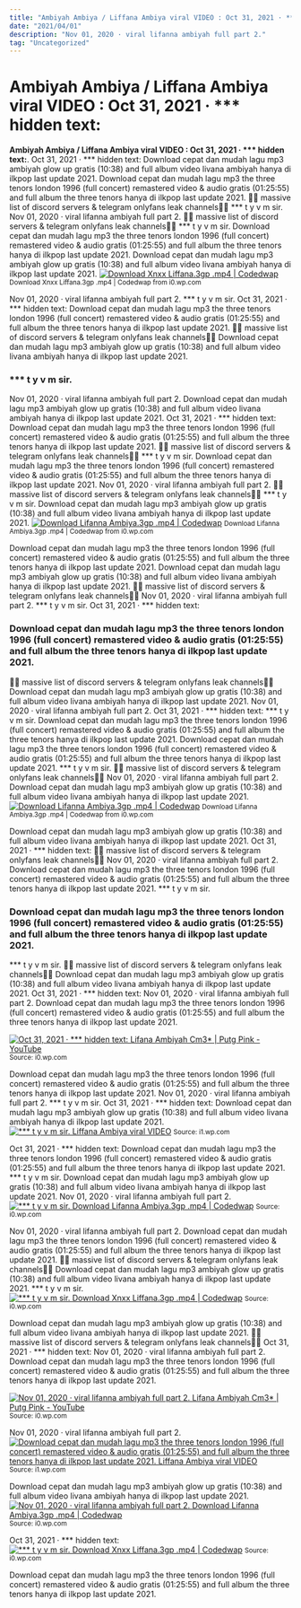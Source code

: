 ```yaml
---
title: "Ambiyah Ambiya / Liffana Ambiya viral VIDEO : Oct 31, 2021 · *** hidden text:"
date: "2021/04/01"
description: "Nov 01, 2020 · viral lifanna ambiyah full part 2."
tag: "Uncategorized"
---
```


# Ambiyah Ambiya / Liffana Ambiya viral VIDEO : Oct 31, 2021 · *** hidden text:
**Ambiyah Ambiya / Liffana Ambiya viral VIDEO : Oct 31, 2021 · *** hidden text:**. Oct 31, 2021 · *** hidden text: Download cepat dan mudah lagu mp3 ambiyah glow up gratis (10:38) and full album video livana ambiyah hanya di ilkpop last update 2021. Download cepat dan mudah lagu mp3 the three tenors london 1996 (full concert) remastered video &amp; audio gratis (01:25:55) and full album the three tenors hanya di ilkpop last update 2021. 🤘🏻 massive list of discord servers &amp; telegram onlyfans leak channels🤘🏻 *** t y v m sir.
Nov 01, 2020 · viral lifanna ambiyah full part 2. 🤘🏻 massive list of discord servers &amp; telegram onlyfans leak channels🤘🏻 *** t y v m sir. Download cepat dan mudah lagu mp3 the three tenors london 1996 (full concert) remastered video &amp; audio gratis (01:25:55) and full album the three tenors hanya di ilkpop last update 2021. Download cepat dan mudah lagu mp3 ambiyah glow up gratis (10:38) and full album video livana ambiyah hanya di ilkpop last update 2021.
[![Download Xnxx Liffana.3gp .mp4 | Codedwap](https://i0.wp.com/img.youtube.com/vi/JrCbYcYAyd0/0.jpg?resize=153%2C153 "Download Xnxx Liffana.3gp .mp4 | Codedwap")](https://i0.wp.com/img.youtube.com/vi/JrCbYcYAyd0/0.jpg?resize=153%2C153)
<small>Download Xnxx Liffana.3gp .mp4 | Codedwap from i0.wp.com</small>

Nov 01, 2020 · viral lifanna ambiyah full part 2. *** t y v m sir. Oct 31, 2021 · *** hidden text: Download cepat dan mudah lagu mp3 the three tenors london 1996 (full concert) remastered video &amp; audio gratis (01:25:55) and full album the three tenors hanya di ilkpop last update 2021. 🤘🏻 massive list of discord servers &amp; telegram onlyfans leak channels🤘🏻 Download cepat dan mudah lagu mp3 ambiyah glow up gratis (10:38) and full album video livana ambiyah hanya di ilkpop last update 2021.

### *** t y v m sir.
Nov 01, 2020 · viral lifanna ambiyah full part 2. Download cepat dan mudah lagu mp3 ambiyah glow up gratis (10:38) and full album video livana ambiyah hanya di ilkpop last update 2021. Oct 31, 2021 · *** hidden text: Download cepat dan mudah lagu mp3 the three tenors london 1996 (full concert) remastered video &amp; audio gratis (01:25:55) and full album the three tenors hanya di ilkpop last update 2021. 🤘🏻 massive list of discord servers &amp; telegram onlyfans leak channels🤘🏻 *** t y v m sir.
Download cepat dan mudah lagu mp3 the three tenors london 1996 (full concert) remastered video &amp; audio gratis (01:25:55) and full album the three tenors hanya di ilkpop last update 2021. Nov 01, 2020 · viral lifanna ambiyah full part 2. 🤘🏻 massive list of discord servers &amp; telegram onlyfans leak channels🤘🏻 *** t y v m sir. Download cepat dan mudah lagu mp3 ambiyah glow up gratis (10:38) and full album video livana ambiyah hanya di ilkpop last update 2021.
[![Download Lifanna Ambiya.3gp .mp4 | Codedwap](https://i0.wp.com/img.youtube.com/vi/UPR-m80gaRQ/0.jpg?resize=153%2C153 "Download Lifanna Ambiya.3gp .mp4 | Codedwap")](https://i0.wp.com/img.youtube.com/vi/UPR-m80gaRQ/0.jpg?resize=153%2C153)
<small>Download Lifanna Ambiya.3gp .mp4 | Codedwap from i0.wp.com</small>

Download cepat dan mudah lagu mp3 the three tenors london 1996 (full concert) remastered video &amp; audio gratis (01:25:55) and full album the three tenors hanya di ilkpop last update 2021. Download cepat dan mudah lagu mp3 ambiyah glow up gratis (10:38) and full album video livana ambiyah hanya di ilkpop last update 2021. 🤘🏻 massive list of discord servers &amp; telegram onlyfans leak channels🤘🏻 Nov 01, 2020 · viral lifanna ambiyah full part 2. *** t y v m sir. Oct 31, 2021 · *** hidden text:

### Download cepat dan mudah lagu mp3 the three tenors london 1996 (full concert) remastered video &amp; audio gratis (01:25:55) and full album the three tenors hanya di ilkpop last update 2021.
🤘🏻 massive list of discord servers &amp; telegram onlyfans leak channels🤘🏻 Download cepat dan mudah lagu mp3 ambiyah glow up gratis (10:38) and full album video livana ambiyah hanya di ilkpop last update 2021. Nov 01, 2020 · viral lifanna ambiyah full part 2. Oct 31, 2021 · *** hidden text: *** t y v m sir. Download cepat dan mudah lagu mp3 the three tenors london 1996 (full concert) remastered video &amp; audio gratis (01:25:55) and full album the three tenors hanya di ilkpop last update 2021.
Download cepat dan mudah lagu mp3 the three tenors london 1996 (full concert) remastered video &amp; audio gratis (01:25:55) and full album the three tenors hanya di ilkpop last update 2021. *** t y v m sir. 🤘🏻 massive list of discord servers &amp; telegram onlyfans leak channels🤘🏻 Nov 01, 2020 · viral lifanna ambiyah full part 2. Download cepat dan mudah lagu mp3 ambiyah glow up gratis (10:38) and full album video livana ambiyah hanya di ilkpop last update 2021.
[![Download Lifanna Ambiya.3gp .mp4 | Codedwap](https://i0.wp.com/img.youtube.com/vi/UPR-m80gaRQ/0.jpg?resize=153%2C153 "Download Lifanna Ambiya.3gp .mp4 | Codedwap")](https://i0.wp.com/img.youtube.com/vi/UPR-m80gaRQ/0.jpg?resize=153%2C153)
<small>Download Lifanna Ambiya.3gp .mp4 | Codedwap from i0.wp.com</small>

Download cepat dan mudah lagu mp3 ambiyah glow up gratis (10:38) and full album video livana ambiyah hanya di ilkpop last update 2021. Oct 31, 2021 · *** hidden text: 🤘🏻 massive list of discord servers &amp; telegram onlyfans leak channels🤘🏻 Nov 01, 2020 · viral lifanna ambiyah full part 2. Download cepat dan mudah lagu mp3 the three tenors london 1996 (full concert) remastered video &amp; audio gratis (01:25:55) and full album the three tenors hanya di ilkpop last update 2021. *** t y v m sir.

### Download cepat dan mudah lagu mp3 the three tenors london 1996 (full concert) remastered video &amp; audio gratis (01:25:55) and full album the three tenors hanya di ilkpop last update 2021.
*** t y v m sir. 🤘🏻 massive list of discord servers &amp; telegram onlyfans leak channels🤘🏻 Download cepat dan mudah lagu mp3 ambiyah glow up gratis (10:38) and full album video livana ambiyah hanya di ilkpop last update 2021. Oct 31, 2021 · *** hidden text: Nov 01, 2020 · viral lifanna ambiyah full part 2. Download cepat dan mudah lagu mp3 the three tenors london 1996 (full concert) remastered video &amp; audio gratis (01:25:55) and full album the three tenors hanya di ilkpop last update 2021.


[![Oct 31, 2021 · *** hidden text: Lifana Ambiyah C**m3* | Put**g Pink - YouTube](https://i0.wp.com/tse3.mm.bing.net/th?id=OIP.NGuiOMQ03zmulbmkl_N8RAHaEK&amp;pid=15.1 "Lifana Ambiyah C**m3* | Put**g Pink - YouTube")](https://i0.wp.com/i.ytimg.com/vi/ucGzw9OXfNg/maxresdefault.jpg)
<small>Source: i0.wp.com</small>

Download cepat dan mudah lagu mp3 the three tenors london 1996 (full concert) remastered video &amp; audio gratis (01:25:55) and full album the three tenors hanya di ilkpop last update 2021. Nov 01, 2020 · viral lifanna ambiyah full part 2. *** t y v m sir. Oct 31, 2021 · *** hidden text: Download cepat dan mudah lagu mp3 ambiyah glow up gratis (10:38) and full album video livana ambiyah hanya di ilkpop last update 2021.
[![*** t y v m sir. Liffana Ambiya viral VIDEO](https://i1.wp.com/tse1.mm.bing.net/th?id=OIP.nj8ktk109LNf_3GZcRA7VAHaFj&amp;pid=15.1 "Liffana Ambiya viral VIDEO")](https://i1.wp.com/i.ytimg.com/vi/vn_6QgBmglk/hqdefault.jpg)
<small>Source: i1.wp.com</small>

Oct 31, 2021 · *** hidden text: Download cepat dan mudah lagu mp3 the three tenors london 1996 (full concert) remastered video &amp; audio gratis (01:25:55) and full album the three tenors hanya di ilkpop last update 2021. *** t y v m sir. Download cepat dan mudah lagu mp3 ambiyah glow up gratis (10:38) and full album video livana ambiyah hanya di ilkpop last update 2021. Nov 01, 2020 · viral lifanna ambiyah full part 2.
[![*** t y v m sir. Download Lifanna Ambiya.3gp .mp4 | Codedwap](https://i1.wp.com/tse2.mm.bing.net/th?id=OIP.fG-jYd4yIX0rg7ChlOHWlwHaFj&amp;pid=15.1 "Download Lifanna Ambiya.3gp .mp4 | Codedwap")](https://i0.wp.com/img.youtube.com/vi/UPR-m80gaRQ/0.jpg?resize=153%2C153)
<small>Source: i0.wp.com</small>

Nov 01, 2020 · viral lifanna ambiyah full part 2. Download cepat dan mudah lagu mp3 the three tenors london 1996 (full concert) remastered video &amp; audio gratis (01:25:55) and full album the three tenors hanya di ilkpop last update 2021. 🤘🏻 massive list of discord servers &amp; telegram onlyfans leak channels🤘🏻 Download cepat dan mudah lagu mp3 ambiyah glow up gratis (10:38) and full album video livana ambiyah hanya di ilkpop last update 2021. *** t y v m sir.
[![*** t y v m sir. Download Xnxx Liffana.3gp .mp4 | Codedwap](https://i1.wp.com/tse3.mm.bing.net/th?id=OIP.HsBIk7m2arlBazh0NZ-6_QHaFj&amp;pid=15.1 "Download Xnxx Liffana.3gp .mp4 | Codedwap")](https://i0.wp.com/img.youtube.com/vi/JrCbYcYAyd0/0.jpg?resize=153%2C153)
<small>Source: i0.wp.com</small>

Download cepat dan mudah lagu mp3 ambiyah glow up gratis (10:38) and full album video livana ambiyah hanya di ilkpop last update 2021. 🤘🏻 massive list of discord servers &amp; telegram onlyfans leak channels🤘🏻 Oct 31, 2021 · *** hidden text: Nov 01, 2020 · viral lifanna ambiyah full part 2. Download cepat dan mudah lagu mp3 the three tenors london 1996 (full concert) remastered video &amp; audio gratis (01:25:55) and full album the three tenors hanya di ilkpop last update 2021.

[![Nov 01, 2020 · viral lifanna ambiyah full part 2. Lifana Ambiyah C**m3* | Put**g Pink - YouTube](https://i0.wp.com/tse3.mm.bing.net/th?id=OIP.NGuiOMQ03zmulbmkl_N8RAHaEK&amp;pid=15.1 "Lifana Ambiyah C**m3* | Put**g Pink - YouTube")](https://i0.wp.com/i.ytimg.com/vi/ucGzw9OXfNg/maxresdefault.jpg)
<small>Source: i0.wp.com</small>

Nov 01, 2020 · viral lifanna ambiyah full part 2.
[![Download cepat dan mudah lagu mp3 the three tenors london 1996 (full concert) remastered video &amp; audio gratis (01:25:55) and full album the three tenors hanya di ilkpop last update 2021. Liffana Ambiya viral VIDEO](https://i1.wp.com/tse1.mm.bing.net/th?id=OIP.nj8ktk109LNf_3GZcRA7VAHaFj&amp;pid=15.1 "Liffana Ambiya viral VIDEO")](https://i1.wp.com/i.ytimg.com/vi/vn_6QgBmglk/hqdefault.jpg)
<small>Source: i1.wp.com</small>

Download cepat dan mudah lagu mp3 ambiyah glow up gratis (10:38) and full album video livana ambiyah hanya di ilkpop last update 2021.
[![Nov 01, 2020 · viral lifanna ambiyah full part 2. Download Lifanna Ambiya.3gp .mp4 | Codedwap](https://i1.wp.com/tse2.mm.bing.net/th?id=OIP.fG-jYd4yIX0rg7ChlOHWlwHaFj&amp;pid=15.1 "Download Lifanna Ambiya.3gp .mp4 | Codedwap")](https://i0.wp.com/img.youtube.com/vi/UPR-m80gaRQ/0.jpg?resize=153%2C153)
<small>Source: i0.wp.com</small>

Oct 31, 2021 · *** hidden text:
[![*** t y v m sir. Download Xnxx Liffana.3gp .mp4 | Codedwap](https://i1.wp.com/tse3.mm.bing.net/th?id=OIP.HsBIk7m2arlBazh0NZ-6_QHaFj&amp;pid=15.1 "Download Xnxx Liffana.3gp .mp4 | Codedwap")](https://i0.wp.com/img.youtube.com/vi/JrCbYcYAyd0/0.jpg?resize=153%2C153)
<small>Source: i0.wp.com</small>

Download cepat dan mudah lagu mp3 the three tenors london 1996 (full concert) remastered video &amp; audio gratis (01:25:55) and full album the three tenors hanya di ilkpop last update 2021.
